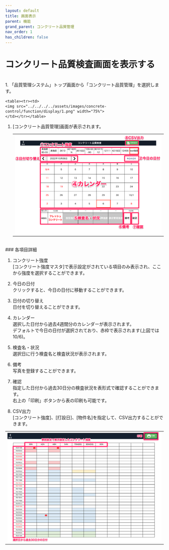 ```yaml
---
layout: default
title: 画面表示
parent: 機能
grand_parent: コンクリート品質管理
nav_order: 1
has_children: false
---
```


# コンクリート品質検査画面を表示する

<br>
1. 「品質管理システム」トップ画面から「コンクリート品質管理」を選択します。

    <table><tr><td>
    <img src="../../../../assets/images/concrete-control/function/display/1.png" width="75%">
    </td></tr></table>

1. [コンクリート品質管理]画面が表示されます。

    <table><tr><td>
    <img src="../../../../assets/images/concrete-control/function/display/2.png" width="100%">
    </td></tr></table>

<br>
### 各項目詳細

1. コンクリート強度  
    [コンクリート強度マスタ]で表示設定がされている項目のみ表示され、ここから強度を選択することができます。

1. 今日の日付  
    クリックすると、今日の日付に移動することができます。

1. 日付の切り替え  
    日付を切り替えることができます。

1. カレンダー  
    選択した日付から過去4週間分のカレンダーが表示されます。  
    デフォルトで今日の日付が選択されており、赤枠で表示されます(上図では10/6)。

1. 検査名・状況  
    選択日に行う検査名と検査状況が表示されます。

1. 備考  
    写真を登録することができます。

1. 確認  
    指定した日付から過去30日分の検査状況を表形式で確認することができます。  
    右上の「印刷」ボタンから表の印刷も可能です。

1. CSV出力  
    [コンクリート強度]、[打設日]、[物件名]を指定して、CSV出力することができます。

<table><tr><td>
<img src="../../../../assets/images/concrete-control/function/display/3.png" width="100%">
</td></tr></table>
